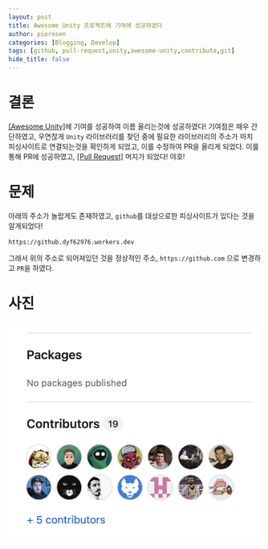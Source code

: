 ```yaml
---
layout: post
title: Awesome Unity 프로젝트에 기여에 성공하였다
author: piorosen
categories: [Blogging, Develop]
tags: [github, pull-request,unity,awesome-unity,contribute,git]
hide_title: false
---
```


# 결론

[[Awesome Unity]](https://github.com/baba-s/awesome-unity-open-source-on-github)에 기여를 성공하여 이름 올리는것에 성공하였다! 기여점은 매우 간단하였고, 우연찮게 `Unity` 라이브러리를 찾던 중에 필요한 라이브러리의 주소가 마치 피싱사이트로 연결되는것을 확인하게 되었고, 이를 수정하여 PR을 올리게 되었다. 이를 통해 PR에 성공하였고, [[Pull Request]](https://github.com/baba-s/awesome-unity-open-source-on-github/pull/34) 머지가 되었다! 야호!

# 문제

아래의 주소가 놀랍게도 존재하였고, `github`를 대상으로한 피싱사이트가 있다는 것을 알게되었다! 

```
https://github.dyf62976.workers.dev
```

그래서 위의 주소로 되어져있던 것을 정상적인 주소, `https://github.com` 으로 변경하고 `PR`을 하였다.

# 사진

![](/assets/img/post/2024-03-01-01.png)


